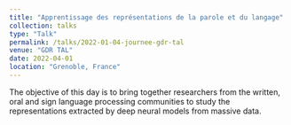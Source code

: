 ```yaml
---
title: "Apprentissage des représentations de la parole et du langage"
collection: talks
type: "Talk"
permalink: /talks/2022-01-04-journee-gdr-tal
venue: "GDR TAL"
date: 2022-04-01
location: "Grenoble, France"
---
```


The objective of this day is to bring together researchers from the written, oral and sign language processing communities to study the representations extracted by deep neural models from massive data.